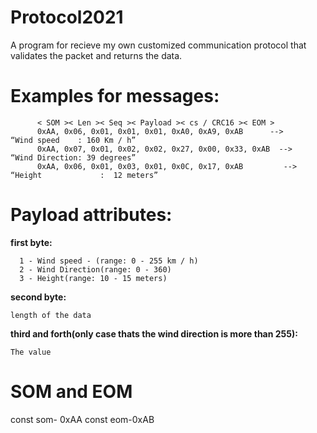 # Protocol2021
  A program for recieve my own customized communication protocol that validates the packet and returns the data.
  # Examples for messages:
          < SOM >< Len >< Seq >< Payload >< cs / CRC16 >< EOM >
          0xAA, 0x06, 0x01, 0x01, 0x01, 0xA0, 0xA9, 0xAB      -->       “Wind speed    : 160 Km / h”
          0xAA, 0x07, 0x01, 0x02, 0x02, 0x27, 0x00, 0x33, 0xAB  -->   “Wind Direction: 39 degrees”
          0xAA, 0x06, 0x01, 0x03, 0x01, 0x0C, 0x17, 0xAB         -->    “Height             :  12 meters”
  # Payload attributes:
   **first byte:**
   
      1 - Wind speed - (range: 0 - 255 km / h)
      2 - Wind Direction(range: 0 - 360)
      3 - Height(range: 10 - 15 meters)
  **second byte:**
  
    length of the data

  **third and forth(only case thats the wind direction is more than 255):**
  
    The value
    
   # SOM and EOM
   const som- 0xAA
   const eom-0xAB
